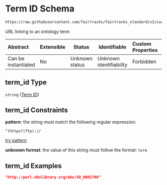 # Term ID Schema

```txt
https://raw.githubusercontent.com/fairtracks/fairtracks_standard/v1/current/json/schema/fairtracks_experiment.schema.json#/properties/target/properties/sequence_feature/properties/term_id
```

URL linking to an ontology term


| Abstract            | Extensible | Status         | Identifiable            | Custom Properties | Additional Properties | Access Restrictions | Defined In                                                                                                     |
| :------------------ | ---------- | -------------- | ----------------------- | :---------------- | --------------------- | ------------------- | -------------------------------------------------------------------------------------------------------------- |
| Can be instantiated | No         | Unknown status | Unknown identifiability | Forbidden         | Allowed               | none                | [fairtracks_experiment.schema.json\*](../json/schema/fairtracks_experiment.schema.json "open original schema") |

## term_id Type

`string` ([Term ID](fairtracks_experiment-properties-experiment-target-properties-target-sequence-feature-properties-term-id.md))

## term_id Constraints

**pattern**: the string must match the following regular expression: 

```regexp
^(https?|ftp)://
```

[try pattern](https://regexr.com/?expression=%5E(https%3F%7Cftp)%3A%2F%2F "try regular expression with regexr.com")

**unknown format**: the value of this string must follow the format: `term`

## term_id Examples

```json
"http://purl.obolibrary.org/obo/SO_0001706"
```
